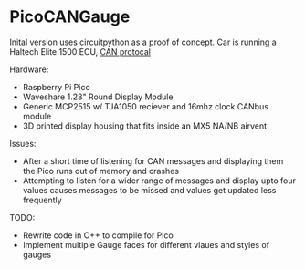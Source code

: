 # PicoCANGauge
Inital version uses circuitpython as a proof of concept.
Car is running a Haltech Elite 1500 ECU, [CAN protocal](https://www.ptmotorsport.com.au/wp-content/uploads/2022/09/Haltech-CAN-Broadcast-Protocol-V2.35.0-1.pdf)

Hardware:
- Raspberry Pi Pico
- Waveshare 1.28" Round Display Module
- Generic MCP2515  w/ TJA1050 reciever and 16mhz clock CANbus module
- 3D printed display housing that fits inside an MX5 NA/NB airvent

Issues:
- After a short time of listening for CAN messages and displaying them the Pico runs out of memory and crashes
- Attempting to listen for a wider range of messages and display upto four values causes messages to be missed and values get updated less frequently

TODO: 
- Rewrite code in C++ to compile for Pico
- Implement multiple Gauge faces for different vlaues and styles of gauges

